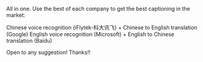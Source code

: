 All in one. Use the best of each company to get the best captioning in the market:

Chinese voice recognition (iFlytek-科大讯飞) + Chinese to English translation (Google)
English voice recognition (Microsoft) + English to Chinese translation (Baidu)

Open to any suggestion! Thanks!!
